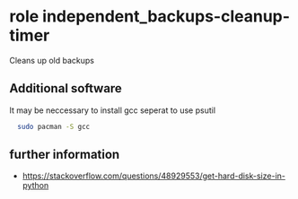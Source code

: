 # role independent_backups-cleanup-timer

Cleans up old backups

## Additional software

It may be neccessary to install gcc seperat to use psutil

```bash
  sudo pacman -S gcc
```

## further information
- https://stackoverflow.com/questions/48929553/get-hard-disk-size-in-python